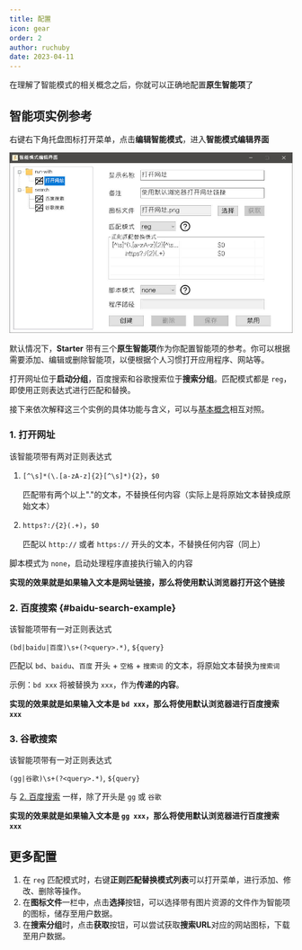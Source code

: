 ```yaml
---
title: 配置
icon: gear
order: 2
author: ruchuby
date: 2023-04-11
---
```


在理解了智能模式的相关概念之后，你就可以正确地配置**原生智能项**了

## 智能项实例参考

右键右下角托盘图标打开菜单，点击**编辑智能模式**，进入**智能模式编辑界面**

![智能模式编辑界面](/images/edit-intelligent-mode.jpg)

默认情况下，**Starter** 带有三个**原生智能项**作为你配置智能项的参考。你可以根据需要添加、编辑或删除智能项，以便根据个人习惯打开应用程序、网站等。

打开网址位于**启动分组**，百度搜索和谷歌搜索位于**搜索分组**。匹配模式都是 `reg`，即使用正则表达式进行匹配和替换。

接下来依次解释这三个实例的具体功能与含义，可以与[基本概念](./concept.md)相互对照。

### 1. 打开网址

该智能项带有两对正则表达式

1. `[^\s]*(\.[a-zA-z]{2}[^\s]*){2}`，`$0` 

    匹配带有两个以上"."的文本，不替换任何内容（实际上是将原始文本替换成原始文本）

2. `https?:/{2}(.+)`，`$0`

    匹配以 `http://` 或者 `https://` 开头的文本，不替换任何内容（同上）

脚本模式为 `none`，启动处理程序直接执行输入的内容

**实现的效果就是如果输入文本是网址链接，那么将使用默认浏览器打开这个链接**

### 2. 百度搜索 {#baidu-search-example}

该智能项带有一对正则表达式

`(bd|baidu|百度)\s+(?<query>.*)`, `${query}`

匹配以 `bd`、`baidu`、`百度` 开头 + `空格` + `搜索词` 的文本，将原始文本替换为`搜索词`

示例：`bd xxx` 将被替换为 `xxx`，作为**传递的内容**。

**实现的效果就是如果输入文本是 `bd xxx`，那么将使用默认浏览器进行百度搜索 `xxx`**

### 3. 谷歌搜索

该智能项带有一对正则表达式

`(gg|谷歌)\s+(?<query>.*)`, `${query}`

与 [2. 百度搜索](#baidu-search-example) 一样，除了开头是 `gg` 或 `谷歌`

**实现的效果就是如果输入文本是 `gg xxx`，那么将使用默认浏览器进行百度搜索 `xxx`**

## 更多配置

1. 在 `reg` 匹配模式时，右键**正则匹配替换模式列表**可以打开菜单，进行添加、修改、删除等操作。
2. 在**图标文件**一栏中，点击**选择**按钮，可以选择带有图片资源的文件作为智能项的图标，储存至用户数据。
3. 在**搜索分组**时，点击**获取**按钮，可以尝试获取**搜索URL**对应的网站图标，下载至用户数据。
